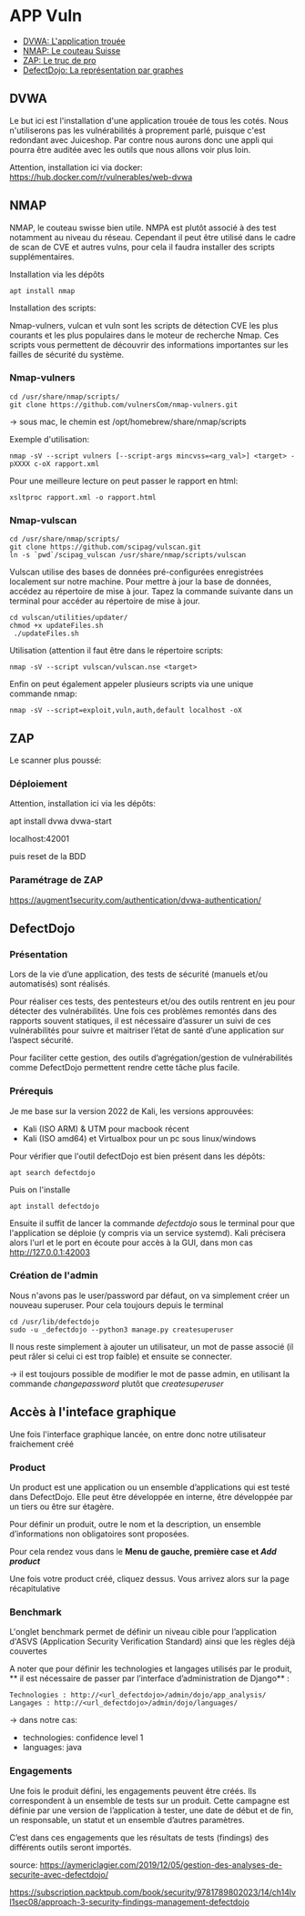 # APP Vuln

- [DVWA: L'application trouée](#dvwa)
- [NMAP: Le couteau Suisse](#nmap)
- [ZAP: Le truc de pro](#zap)
- [DefectDojo: La représentation par graphes](#defectdojo)

## DVWA

Le but ici est l'installation d'une application trouée de tous les cotés. Nous n'utiliserons pas les vulnérabilités à proprement parlé, puisque c'est redondant avec Juiceshop. Par contre nous aurons donc une appli qui pourra être auditée avec les outils que nous allons voir plus loin.

Attention, installation ici via docker: https://hub.docker.com/r/vulnerables/web-dvwa

## NMAP

NMAP, le couteau swisse bien utile. NMPA est plutôt associé à des test notamment au niveau du réseau. Cependant il peut être utilisé dans le cadre de scan de CVE et autres vulns, pour cela il faudra installer des scripts supplémentaires.

Installation via les dépôts

```
apt install nmap
```

Installation des scripts:

Nmap-vulners, vulcan et vuln sont les scripts de détection CVE les plus courants et les plus populaires dans le moteur de recherche Nmap. Ces scripts vous permettent de découvrir des informations importantes sur les failles de sécurité du système.

### Nmap-vulners

```
cd /usr/share/nmap/scripts/
git clone https://github.com/vulnersCom/nmap-vulners.git
```

-> sous mac, le chemin est /opt/homebrew/share/nmap/scripts

Exemple d'utilisation:

```
nmap -sV --script vulners [--script-args mincvss=<arg_val>] <target> -pXXXX c-oX rapport.xml
```

Pour une meilleure lecture on peut passer le rapport en html:

```
xsltproc rapport.xml -o rapport.html
```

### Nmap-vulscan

```
cd /usr/share/nmap/scripts/
git clone https://github.com/scipag/vulscan.git
ln -s `pwd`/scipag_vulscan /usr/share/nmap/scripts/vulscan 
```

Vulscan utilise des bases de données pré-configurées enregistrées localement sur notre machine. Pour mettre à jour la base de données, accédez au répertoire de mise à jour. Tapez la commande suivante dans un terminal pour accéder au répertoire de mise à jour.

```
cd vulscan/utilities/updater/
chmod +x updateFiles.sh
 ./updateFiles.sh
```

Utilisation (attention il faut être dans le répertoire scripts: 

```
nmap -sV --script vulscan/vulscan.nse <target>
```

Enfin on peut également appeler plusieurs scripts via une unique commande nmap:

```
nmap -sV --script=exploit,vuln,auth,default localhost -oX 
```

## ZAP

Le scanner plus poussé: 

### Déploiement

Attention, installation ici via les dépôts:

apt install dvwa
dvwa-start

localhost:42001

puis reset de la BDD

### Paramétrage de ZAP

https://augment1security.com/authentication/dvwa-authentication/


## DefectDojo

### Présentation

Lors de la vie d’une application, des tests de sécurité (manuels et/ou automatisés) sont réalisés. 

Pour réaliser ces tests, des pentesteurs et/ou des outils rentrent en jeu pour détecter des vulnérabilités. Une fois ces problèmes remontés dans des rapports souvent statiques, il est nécessaire d’assurer un suivi de ces vulnérabilités pour suivre et maitriser l’état de santé d’une application sur l’aspect sécurité.

Pour faciliter cette gestion, des outils d’agrégation/gestion de vulnérabilités comme DefectDojo permettent rendre cette tâche plus facile.

### Prérequis

Je me base sur la version 2022 de Kali, les versions approuvées:

* Kali (ISO ARM) & UTM pour macbook récent
* Kali (ISO amd64) et Virtualbox pour un pc sous linux/windows

Pour vérifier que l'outil defectDojo est bien présent dans les dépôts:

```
apt search defectdojo
```

Puis on l'installe

```
apt install defectdojo
```

Ensuite il suffit de lancer la commande _defectdojo_ sous le terminal pour que l'application se déploie (y compris via un service systemd). Kali précisera alors l'url et le port en écoute pour accès à la GUI, dans mon cas http://127.0.0.1:42003

### Création de l'admin

Nous n'avons pas le user/password par défaut, on va simplement créer un nouveau superuser. Pour cela toujours depuis le terminal

```
cd /usr/lib/defectdojo
sudo -u _defectdojo --python3 manage.py createsuperuser
```

Il nous reste simplement à ajouter un utilisateur, un mot de passe associé (il peut râler si celui ci est trop faible) et ensuite se connecter.

-> il est toujours possible de modifier le mot de passe admin, en utilisant la commande _changepassword_ plutôt que _createsuperuser_

## Accès à l'inteface graphique

Une fois l'interface graphique lancée, on entre donc notre utilisateur fraichement créé

### Product

Un product est une application ou un ensemble d’applications qui est testé dans DefectDojo. Elle peut être développée en interne, être développée par un tiers ou être sur étagère.

Pour définir un produit, outre le nom et la description, un ensemble d’informations non obligatoires sont proposées. 

Pour cela rendez vous dans le **Menu de gauche, première case et _Add product_**

Une fois votre product créé, cliquez dessus. Vous arrivez alors sur la page récapitulative


### Benchmark

L'onglet benchmark permet de définir un niveau cible pour l’application d'ASVS (Application Security Verification Standard) ainsi que les règles déjà couvertes 

A noter que pour définir les technologies et langages utilisés par le produit, ** il est nécessaire de passer par l’interface d’administration de Django** :

    Technologies : http://<url_defectdojo>/admin/dojo/app_analysis/
    Langages : http://<url_defectdojo>/admin/dojo/languages/

-> dans notre cas:

* technologies: confidence level 1
* languages: java

### Engagements

Une fois le produit défini, les engagements peuvent être créés. Ils correspondent à un ensemble de tests sur un produit. Cette campagne est définie par une version de l’application à tester, une date de début et de fin, un responsable, un statut et un ensemble d’autres paramètres.

C’est dans ces engagements que les résultats de tests (findings) des différents outils seront importés.

source: https://aymericlagier.com/2019/12/05/gestion-des-analyses-de-securite-avec-defectdojo/

https://subscription.packtpub.com/book/security/9781789802023/14/ch14lvl1sec08/approach-3-security-findings-management-defectdojo


